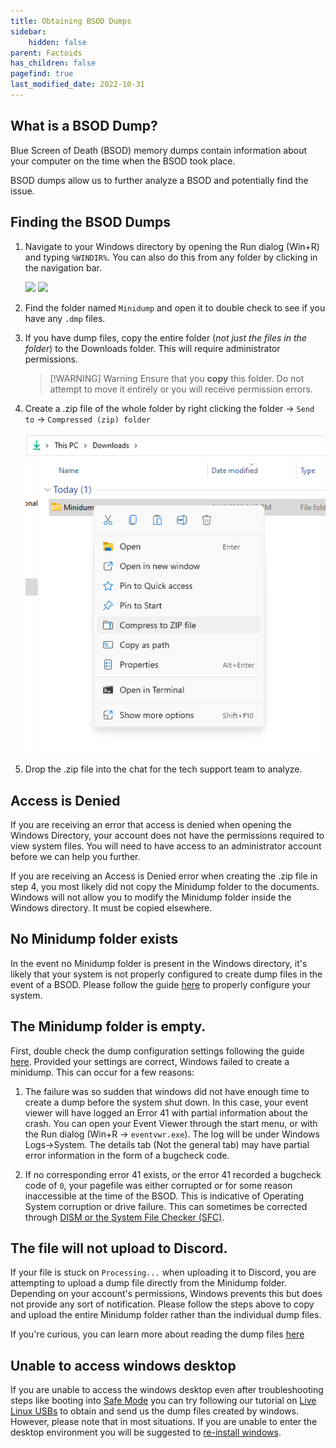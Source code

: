 ```yaml
---
title: Obtaining BSOD Dumps
sidebar:
    hidden: false
parent: Factoids
has_children: false
pagefind: true
last_modified_date: 2022-10-31
---
```




## What is a BSOD Dump?

Blue Screen of Death (BSOD) memory dumps contain information about your computer on the time when the BSOD took place.

BSOD dumps allow us to further analyze a BSOD and potentially find the issue.

## Finding the BSOD Dumps

1. Navigate to your Windows directory by opening the Run dialog (Win+R) and typing `%WINDIR%`. You can also do this from any folder by clicking in the navigation bar.

    ![](https://user-images.githubusercontent.com/8887005/188329591-fb107638-78f9-4875-b09b-e9835b43407d.PNG)
    ![](https://user-images.githubusercontent.com/8887005/188329596-8b426f05-7225-4ccf-a4a0-8b8dfbbbc744.PNG)

2. Find the folder named `Minidump` and open it to double check to see if you have any `.dmp` files.

3. If you have dump files, copy the entire folder (*not just the files in the folder*) to the Downloads folder. This will require administrator permissions.

    > [!WARNING] Warning
    > Ensure that you **copy** this folder. Do not attempt to move it entirely or you will receive permission errors.


4. Create a .zip file of the whole folder by right clicking the folder -> `Send to` -> `Compressed (zip) folder`

    ![CompressDump.webp](../../../assets/factoids/CompressDump.webp)

5.  Drop the .zip file into the chat for the tech support team to analyze.



## Access is Denied

If you are receiving an error that access is denied when opening the Windows Directory, your account does not have the permissions required to view system files. You will need to have access to an administrator account before we can help you further.

If you are receiving an Access is Denied error when creating the .zip file in step 4, you most likely did not copy the Minidump folder to the documents. Windows will not allow you to modify the Minidump folder inside the Windows directory. It must be copied elsewhere.

## No Minidump folder exists

In the event no Minidump folder is present in the Windows directory, it's likely that your system is not properly configured to create dump files in the event of a BSOD. Please follow the guide [here](https://www.tenforums.com/tutorials/5560-configure-windows-10-create-minidump-bsod.html) to properly configure your system.

## The Minidump folder is empty.

First, double check the dump configuration settings following the guide [here](https://www.tenforums.com/tutorials/5560-configure-windows-10-create-minidump-bsod.html). Provided your settings are correct, Windows failed to create a minidump. This can occur for a few reasons:

1. The failure was so sudden that windows did not have enough time to create a dump before the system shut down. In this case, your event viewer will have logged an Error 41 with partial information about the crash. You can open your Event Viewer through the start menu, or with the Run dialog (Win+R -> `eventvwr.exe`). The log will be under Windows Logs->System. The details tab (Not the general tab) may have partial error information in the form of a bugcheck code.

2. If no corresponding error 41 exists, or the error 41 recorded a bugcheck code of `0`, your pagefile was either corrupted or for some reason inaccessible at the time of the BSOD. This is indicative of Operating System corruption or drive failure. This can sometimes be corrected through [DISM or the System File Checker (SFC)](/guides/dism-sfc).

## The file will not upload to Discord.

If your file is stuck on `Processing...` when uploading it to Discord, you are attempting to upload a dump file directly from the Minidump folder. Depending on your account's permissions, Windows prevents this but does not provide any sort of notification. Please follow the steps above to copy and upload the entire Minidump folder rather than the individual dump files.

If you're curious, you can learn more about reading the dump files [here](/learning/bsod_guide)

## Unable to access windows desktop

If you are unable to access the windows desktop even after troubleshooting steps like booting into [Safe Mode](https://support.microsoft.com/en-us/windows/start-your-pc-in-safe-mode-in-windows-92c27cff-db89-8644-1ce4-b3e5e56fe234) you can try following our tutorial on [Live Linux USBs](https://rtech.support/docs/live-sessions/linux-live-session.html) to obtain and send us the dump files created by windows. However, please note that in most situations. If you are unable to enter the desktop environment you will be suggested to [re-install windows](/installations/install-11).